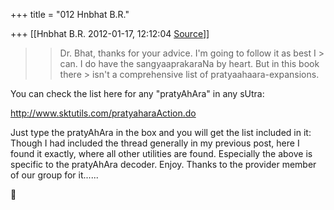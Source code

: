 +++
title = "012 Hnbhat B.R."

+++
[[Hnbhat B.R.	2012-01-17, 12:12:04 [Source](https://groups.google.com/g/samskrita/c/mFZcPyTVGKg)]]



> 
> >   
> > 
> > 
> > Dr. Bhat, thanks for your advice. I'm going to follow it as best I > can. I do have the sangyaaprakaraNa by heart. But in this book there > isn't a comprehensive list of pratyaahaara-expansions.
> > 

  

You can check the list here for any "pratyAhAra" in any sUtra:

  

<http://www.sktutils.com/pratyaharaAction.do>

  

Just type the pratyAhAra in the box and you will get the list included in it: Though I had included the thread generally in my previous post, here I found it exactly, where all other utilities are found. Especially the above is specific to the pratyAhAra decoder. Enjoy. Thanks to the provider member of our group for it......





